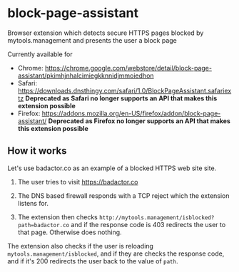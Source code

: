 # block-page-assistant

Browser extension which detects secure HTTPS pages blocked by mytools.management and presents the user a block page

Currently available for

* Chrome: https://chrome.google.com/webstore/detail/block-page-assistant/pkimhjnhalcimiegkknnidjmmoiedhon
* Safari: https://downloads.dnsthingy.com/safari/1.0/BlockPageAssistant.safariextz
    **Deprecated as Safari no longer supports an API that makes this extension possible**
* Firefox: https://addons.mozilla.org/en-US/firefox/addon/block-page-assistant/
    **Deprecated as Firefox no longer supports an API that makes this extension possible**

## How it works

Let's use badactor.co as an example of a blocked HTTPS web site site.

1. The user tries to visit https://badactor.co

2. The DNS based firewall responds with a TCP reject which the extension listens for.

3. The extension then checks `http://mytools.management/isblocked?path=badactor.co` and if the response code is 403 redirects the user to that page. Otherwise does nothing.

The extension also checks if the user is reloading `mytools.management/isblocked`, and if they are checks the response code, and if it's 200 redirects the user back to the value of `path`.
